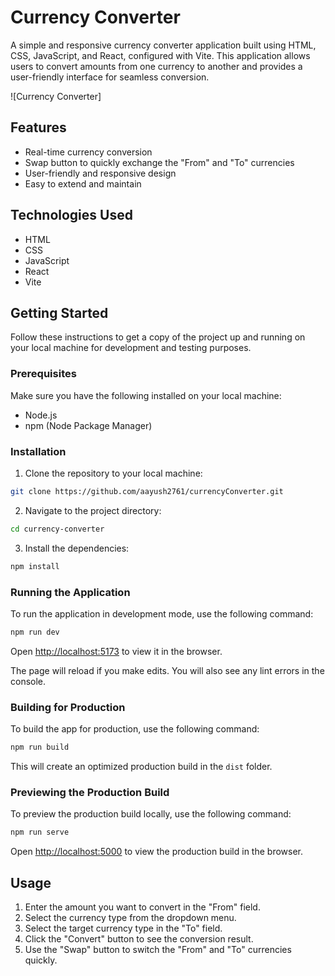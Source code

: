 

# Currency Converter

A simple and responsive currency converter application built using HTML, CSS, JavaScript, and React, configured with Vite. This application allows users to convert amounts from one currency to another and provides a user-friendly interface for seamless conversion.

![Currency Converter]

## Features

- Real-time currency conversion
- Swap button to quickly exchange the "From" and "To" currencies
- User-friendly and responsive design
- Easy to extend and maintain

## Technologies Used

- HTML
- CSS
- JavaScript
- React
- Vite

## Getting Started

Follow these instructions to get a copy of the project up and running on your local machine for development and testing purposes.

### Prerequisites

Make sure you have the following installed on your local machine:

- Node.js
- npm (Node Package Manager)

### Installation

1. Clone the repository to your local machine:

```bash
git clone https://github.com/aayush2761/currencyConverter.git
```

2. Navigate to the project directory:

```bash
cd currency-converter
```

3. Install the dependencies:

```bash
npm install
```

### Running the Application

To run the application in development mode, use the following command:

```bash
npm run dev
```

Open [http://localhost:5173](http://localhost:5173) to view it in the browser.

The page will reload if you make edits. You will also see any lint errors in the console.

### Building for Production

To build the app for production, use the following command:

```bash
npm run build
```

This will create an optimized production build in the `dist` folder.

### Previewing the Production Build

To preview the production build locally, use the following command:

```bash
npm run serve
```

Open [http://localhost:5000](http://localhost:5000) to view the production build in the browser.

## Usage

1. Enter the amount you want to convert in the "From" field.
2. Select the currency type from the dropdown menu.
3. Select the target currency type in the "To" field.
4. Click the "Convert" button to see the conversion result.
5. Use the "Swap" button to switch the "From" and "To" currencies quickly.

